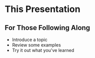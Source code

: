 # This Presentation
## For Those Following Along

* Introduce a topic
* Review some examples
* Try it out what you've learned
